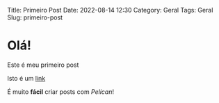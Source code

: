 Title: Primeiro Post
Date: 2022-08-14 12:30
Category: Geral
Tags: Geral
Slug: primeiro-post

# Olá!

Este é meu primeiro post

Isto é um [link](#)

É muito __fácil__ criar posts com _Pelican_!

